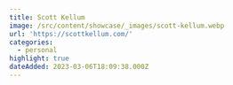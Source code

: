 ```yaml
---
title: Scott Kellum
image: /src/content/showcase/_images/scott-kellum.webp
url: 'https://scottkellum.com/'
categories:
  - personal
highlight: true
dateAdded: 2023-03-06T18:09:38.000Z
---
```


